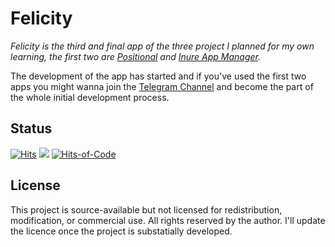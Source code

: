 # Felicity

*_Felicity_ is the third and final app of the three project I planned for my own learning, the first
two are [Positional](https://github.com/Hamza417/Positional)
and [Inure App Manager](https://github.com/Hamza417/Inure).*

The development of the app has started and if you've used the first two apps you might wanna join
the [Telegram Channel](https://t.me/felicity_music_player) and become the part of the whole initial
development process.

## Status

[![Hits](https://hits.seeyoufarm.com/api/count/incr/badge.svg?url=https%3A%2F%2Fgithub.com%2FHamza417%2FFelicity&count_bg=%233DA0C8&title_bg=%23555555&icon=strapi.svg&icon_color=%23E7E7E7&title=Total+Hits&edge_flat=false)](https://hits.seeyoufarm.com)
[![](https://img.shields.io/endpoint?url=https://ghloc.vercel.app/api/Hamza417/Felicity/badge?style=flat&logo=kotlin&logoColor=white&label=Total%20Lines&color=indianred)](https://ghloc.vercel.app/Hamza417/Felicity?branch=master)
[![Hits-of-Code](https://hitsofcode.com/github/hamza417/felicity?branch=master&label=Hits%20of%20Code)](https://hitsofcode.com/github/hamza417/felicity/view?branch=master&label=Hits-of-Code)

## License

This project is source-available but not licensed for redistribution, modification, or commercial use. All rights reserved by the author. I'll update the licence once the project is substatially developed.
